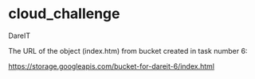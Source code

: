 # cloud_challenge
DareIT

The URL of the object (index.htm) from bucket created in task number 6:

https://storage.googleapis.com/bucket-for-dareit-6/index.html

